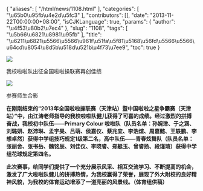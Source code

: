 {
    "aliases": [
        "/html/news/1108.html"
    ],
    "categories": [
        "\u65b0\u95fb\u4e2d\u5fc3"
    ],
    "contributors": [],
    "date": "2013-11-22T00:00:00+08:00",
    "isCJKLanguage": true,
    "params": {
        "author": "\u4f53\u80b2\u7ec4"
    },
    "slug": "1108",
    "tags": [
        "\u5b66\u6821\u8981\u95fb"
    ],
    "title": "\u6211\u6821\u5566\u5566\u961f\u51fa\u5f81\u5168\u56fd\u5566\u5566\u64cd\u8054\u8d5b\u518d\u521b\u4f73\u7ee9",
    "toc": true
}

![](https://cdn.tfls.online/mirror/full/c1a3c0aa2659113a547559b21a61f713fa8c9acc.jpg)




我校啦啦队出征全国啦啦操联赛再创佳绩




![](http://www.tfls.cn/images/131122/1-1311221FHYT.jpg)




参赛师生合影




**在刚刚结束的“****2013****年全国啦啦操联赛（天津站）暨中国啦啦之星争霸赛（天津站）”中，由江涛老师指导的我校啦啦队健儿获得了可喜的成绩。经过激烈的拼搏奋战，我校初中队伍——Primary Colour 啦啦队（队员名单：孙婉津、于之涵、刘璐妍、赵沛琳、孟宇昊、吕萌、侯嘉仪、蔡兆宜、李浩煊、周嘉懿、王轶鹏、李想卓然）获得中学组技巧规定1级第二名，高中队伍——青春炫舞队（队员名单：张丽舍、张书岳、魏铭辰、刘佳仪、李晓睿、郑艇玉、曾睿扬、段瑾琦）获得中学组花球规定第四名。**




**此次赛事，给同学们提供了一个充分展示风采、相互交流学习、不断提高的机会，激发了广大啦啦队健儿的拼搏热情，为我校赢得了荣誉，展现了外大附校的良好精神风貌，为我校的体育运动增添了一道亮丽的风景线。（体育组供稿）**




  



